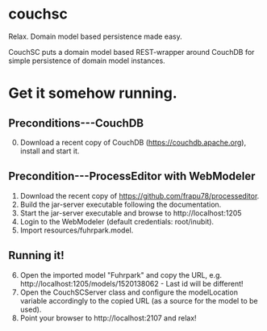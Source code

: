 # couchsc
Relax. Domain model based persistence made easy.

CouchSC puts a domain model based REST-wrapper around CouchDB for simple persistence of domain model instances.

# Get it somehow running.

## Preconditions---CouchDB
0. Download a recent copy of CouchDB (https://couchdb.apache.org), install and start it.

## Precondition---ProcessEditor with WebModeler
1. Download the recent copy of https://github.com/frapu78/processeditor.
2. Build the jar-server executable following the documentation.
3. Start the jar-server executable and browse to http://localhost:1205
4. Login to the WebModeler (default credentials: root/inubit).
5. Import resources/fuhrpark.model.

## Running it!
6. Open the imported model "Fuhrpark" and copy the URL, e.g. http://localhost:1205/models/1520138062 - Last id will be different!
7. Open the CouchSCServer class and configure the modelLocation variable accordingly to the copied URL (as a source for the model to be used).
8. Point your browser to http://localhost:2107 and relax!


